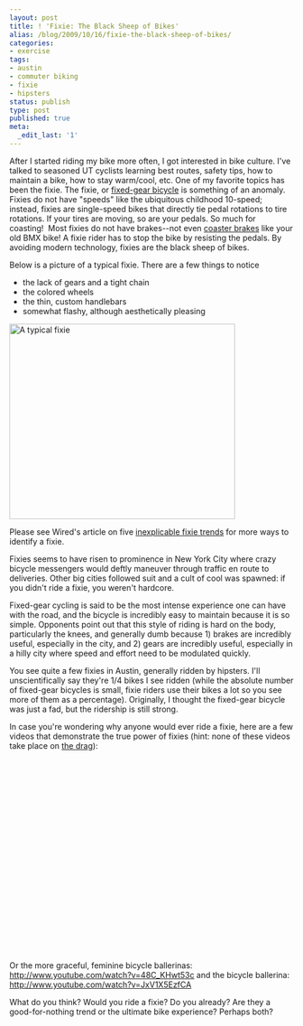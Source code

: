 ```yaml
---
layout: post
title: ! 'Fixie: The Black Sheep of Bikes'
alias: /blog/2009/10/16/fixie-the-black-sheep-of-bikes/
categories:
- exercise
tags:
- austin
- commuter biking
- fixie
- hipsters
status: publish
type: post
published: true
meta:
  _edit_last: '1'
---
```

After I started riding my bike more often, I got interested in bike culture. I've talked to seasoned UT cyclists learning best routes, safety tips, how to maintain a bike, how to stay warm/cool, etc. One of my favorite topics has been the fixie. The fixie, or <a title="Wikipedia: Fixed-gear Bicycle" href="http://en.wikipedia.org/wiki/Fixed-gear_bicycle" target="_blank">fixed-gear bicycle</a> is something of an anomaly. Fixies do not have "speeds" like the ubiquitous childhood 10-speed; instead, fixies are single-speed bikes that directly tie pedal rotations to tire rotations. If your tires are moving, so are your pedals. So much for coasting!  Most fixies do not have brakes--not even <a title="Wikipedia: Coaster Brakes" href="http://en.wikipedia.org/wiki/Bicycle_brake_systems#Coaster_brakes" target="_blank">coaster brakes</a> like your old BMX bike! A fixie rider has to stop the bike by resisting the pedals. By avoiding modern technology, fixies are the black sheep of bikes.

Below is a picture of a typical fixie. There are a few things to notice

 * the lack of gears and a tight chain
 * the colored wheels
 * the thin, custom handlebars
 * somewhat flashy, although aesthetically pleasing

<a href="http://www.tonicfab.com/uploaded_images/blk_fixie_7-794097.jpg"><img title="A typical fixie" src="http://www.tonicfab.com/uploaded_images/blk_fixie_7-794097.jpg" alt="A typical fixie" width="400" height="346" /></a>

Please see Wired's article on five <a title="Wired.com: 5 inexplicable fixie trends" href="http://www.wired.com/gadgetlab/2009/04/five-inexplicab/" target="_blank">inexplicable fixie trends</a> for more ways to identify a fixie.

Fixies seems to have risen to prominence in New York City where crazy bicycle messengers would deftly maneuver through traffic en route to deliveries. Other big cities followed suit and a cult of cool was spawned: if you didn't ride a fixie, you weren't hardcore.

Fixed-gear cycling is said to be the most intense experience one can have with the road, and the bicycle is incredibly easy to maintain because it is so simple. Opponents point out that this style of riding is hard on the body, particularly the knees, and generally dumb because 1) brakes are incredibly useful, especially in the city, and 2) gears are incredibly useful, especially in a hilly city where speed and effort need to be modulated quickly.

You see quite a few fixies in Austin, generally ridden by hipsters. I'll unscientifically say they're 1/4 bikes I see ridden (while the absolute number of fixed-gear bicycles is small, fixie riders use their bikes a lot so you see more of them as a percentage). Originally, I thought the fixed-gear bicycle was just a fad, but the ridership is still strong.

In case you're wondering why anyone would ever ride a fixie, here are a few videos that demonstrate the true power of fixies (hint: none of these videos take place on <a title="6street.com: Guadalupe" href="http://www.6street.com/6s_pg_guadalupe.htm" target="_blank">the drag</a>):

<object classid="clsid:d27cdb6e-ae6d-11cf-96b8-444553540000" width="425" height="344" codebase="http://download.macromedia.com/pub/shockwave/cabs/flash/swflash.cab#version=6,0,40,0"><param name="allowFullScreen" value="true" /><param name="allowscriptaccess" value="always" /><param name="src" value="http://www.youtube.com/v/76hg3ss7gQE&amp;hl=en&amp;fs=1&amp;" /><param name="allowfullscreen" value="true" /><embed type="application/x-shockwave-flash" width="425" height="344" src="http://www.youtube.com/v/76hg3ss7gQE&amp;hl=en&amp;fs=1&amp;" allowscriptaccess="always" allowfullscreen="true"></embed></object>

Or the more graceful, feminine bicycle ballerinas: <a title="YouTube: Bicycle Ballerinas" href="http://www.youtube.com/watch?v=48C_KHwt53c" target="_blank">http://www.youtube.com/watch?v=48C_KHwt53c</a> and the bicycle ballerina: <a title="YouTube.com: Bicycle Ballerina" href="http://www.youtube.com/watch?v=JxV1X5EzfCA" target="_blank">http://www.youtube.com/watch?v=JxV1X5EzfCA</a>

What do you think? Would you ride a fixie? Do you already? Are they a good-for-nothing trend or the ultimate bike experience? Perhaps both?
